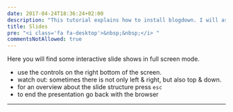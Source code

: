 ```yaml
---
date: 2017-04-24T18:36:24+02:00
description: "This tutorial explains how to install blogdown. I will assume that you already have a running installation or R and RStudio."
title: Slides
pre: "<i class='fa fa-desktop'>&nbsp;&nbsp;</i> "
commentsNotAllowed: true
---
```


Here you will find some interactive slide shows in full screen mode.

* use the controls on the right bottom of the screen.
* watch out: sometimes there is not only left & right, but also top & down.
* for an overview about the slide structure press `esc`
* to end the presentation go back with the browser

***


